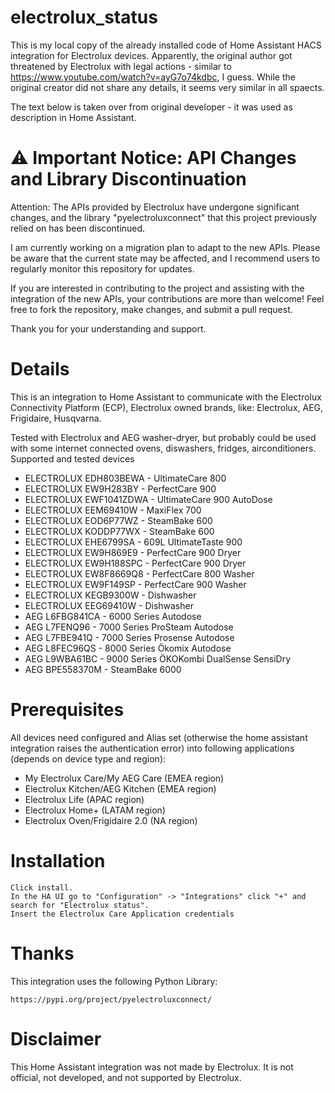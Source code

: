 # electrolux_status
This is my local copy of the already installed code of Home Assistant HACS integration for Electrolux devices.
Apparently, the original author got threatened by Electrolux with legal actions - similar to https://www.youtube.com/watch?v=ayG7o74kdbc, I guess.
While the original creator did not share any details, it seems very similar in all spaects.

The text below is taken over from original developer - it was used as description in Home Assistant.

# ⚠️ Important Notice: API Changes and Library Discontinuation

Attention: The APIs provided by Electrolux have undergone significant changes, and the library "pyelectroluxconnect" that this project previously relied on has been discontinued.

I am currently working on a migration plan to adapt to the new APIs. Please be aware that the current state may be affected, and I recommend users to regularly monitor this repository for updates.

If you are interested in contributing to the project and assisting with the integration of the new APIs, your contributions are more than welcome! Feel free to fork the repository, make changes, and submit a pull request.

Thank you for your understanding and support.

# Details

This is an integration to Home Assistant to communicate with the Electrolux Connectivity Platform (ECP), Electrolux owned brands, like: Electrolux, AEG, Frigidaire, Husqvarna.

Tested with Electrolux and AEG washer-dryer, but probably could be used with some internet connected ovens, diswashers, fridges, airconditioners.
Supported and tested devices

- ELECTROLUX EDH803BEWA - UltimateCare 800
- ELECTROLUX EW9H283BY - PerfectCare 900
- ELECTROLUX EWF1041ZDWA - UltimateCare 900 AutoDose
- ELECTROLUX EEM69410W - MaxiFlex 700
- ELECTROLUX EOD6P77WZ - SteamBake 600
- ELECTROLUX KODDP77WX - SteamBake 600
- ELECTROLUX EHE6799SA - 609L UltimateTaste 900
- ELECTROLUX EW9H869E9 - PerfectCare 900 Dryer
- ELECTROLUX EW9H188SPC - PerfectCare 900 Dryer
- ELECTROLUX EW8F8669Q8 - PerfectCare 800 Washer
- ELECTROLUX EW9F149SP - PerfectCare 900 Washer
- ELECTROLUX KEGB9300W - Dishwasher
- ELECTROLUX EEG69410W - Dishwasher
- AEG L6FBG841CA - 6000 Series Autodose
- AEG L7FENQ96 - 7000 Series ProSteam Autodose
- AEG L7FBE941Q - 7000 Series Prosense Autodose
- AEG L8FEC96QS - 8000 Series Ökomix Autodose
- AEG L9WBA61BC - 9000 Series ÖKOKombi DualSense SensiDry
- AEG BPE558370M - SteamBake 6000

# Prerequisites

All devices need configured and Alias set (otherwise the home assistant integration raises the authentication error) into following applications (depends on device type and region):

- My Electrolux Care/My AEG Care (EMEA region)
- Electrolux Kitchen/AEG Kitchen (EMEA region)
- Electrolux Life (APAC region)
- Electrolux Home+ (LATAM region)
- Electrolux Oven/Frigidaire 2.0 (NA region)

# Installation

    Click install.
    In the HA UI go to "Configuration" -> "Integrations" click "+" and search for "Electrolux status".
    Insert the Electrolux Care Application credentials

# Thanks

This integration uses the following Python Library:

    https://pypi.org/project/pyelectroluxconnect/

# Disclaimer

This Home Assistant integration was not made by Electrolux. It is not official, not developed, and not supported by Electrolux.
